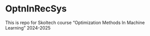 # OptnInRecSys
This is repo for Skoltech course “Optimization Methods In Machine Learning” 2024-2025
